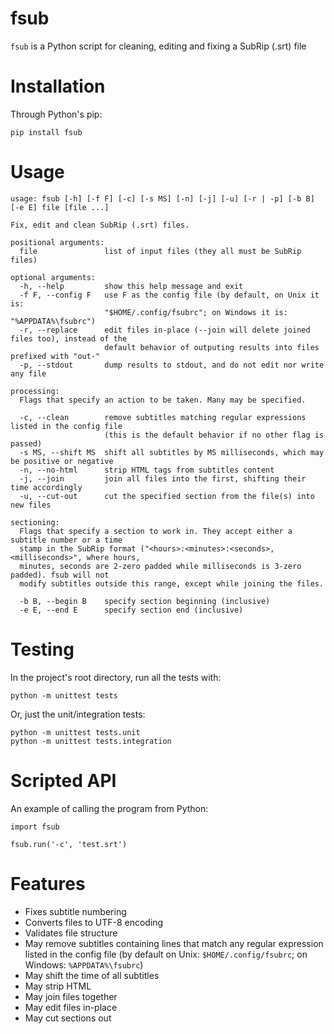 # fsub
`fsub` is a Python script for cleaning, editing and fixing a SubRip (.srt) file

# Installation
Through Python's pip:
```
pip install fsub
```

# Usage
```
usage: fsub [-h] [-f F] [-c] [-s MS] [-n] [-j] [-u] [-r | -p] [-b B] [-e E] file [file ...]

Fix, edit and clean SubRip (.srt) files.

positional arguments:
  file               list of input files (they all must be SubRip files)

optional arguments:
  -h, --help         show this help message and exit
  -f F, --config F   use F as the config file (by default, on Unix it is:
                     "$HOME/.config/fsubrc"; on Windows it is: "%APPDATA%\fsubrc")
  -r, --replace      edit files in-place (--join will delete joined files too), instead of the
                     default behavior of outputing results into files prefixed with "out-"
  -p, --stdout       dump results to stdout, and do not edit nor write any file

processing:
  Flags that specify an action to be taken. Many may be specified.

  -c, --clean        remove subtitles matching regular expressions listed in the config file
                     (this is the default behavior if no other flag is passed)
  -s MS, --shift MS  shift all subtitles by MS milliseconds, which may be positive or negative
  -n, --no-html      strip HTML tags from subtitles content
  -j, --join         join all files into the first, shifting their time accordingly
  -u, --cut-out      cut the specified section from the file(s) into new files

sectioning:
  Flags that specify a section to work in. They accept either a subtitle number or a time
  stamp in the SubRip format ("<hours>:<minutes>:<seconds>,<milliseconds>", where hours,
  minutes, seconds are 2-zero padded while milliseconds is 3-zero padded). fsub will not
  modify subtitles outside this range, except while joining the files.

  -b B, --begin B    specify section beginning (inclusive)
  -e E, --end E      specify section end (inclusive)
```

# Testing
In the project's root directory, run all the tests with:
```
python -m unittest tests
```
Or, just the unit/integration tests:
```
python -m unittest tests.unit
python -m unittest tests.integration
```

# Scripted API
An example of calling the program from Python:
```
import fsub

fsub.run('-c', 'test.srt')
```

# Features
- Fixes subtitle numbering
- Converts files to UTF-8 encoding
- Validates file structure
- May remove subtitles containing lines that match any regular expression listed in the config file (by default on Unix: `$HOME/.config/fsubrc`; on Windows: `%APPDATA%\fsubrc`)
- May shift the time of all subtitles
- May strip HTML
- May join files together
- May edit files in-place
- May cut sections out
